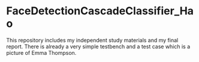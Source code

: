 # FaceDetectionCascadeClassifier_Hao
This repository includes my independent study materials and my final report.
There is already a very simple testbench and a test case which is a picture of Emma Thompson.
